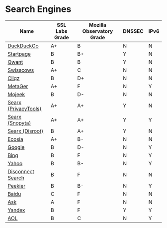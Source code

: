 # Search Engines

| Name | SSL Labs Grade | Mozilla Observatory Grade | DNSSEC | IPv6 |
|---|---|---|---|---|
| [DuckDuckGo](https://duckduckgo.com/)                   | A+ | B  | N | N |
| [Startpage](https://www.startpage.com/)                 | B  | B+ | Y | N |
| [Qwant](https://www.qwant.com/)                         | B  | B  | Y | N |
| [Swisscows](https://swisscows.ch/)                      | A+ | C  | N | N |
| [Cliqz](https://beta.cliqz.com/)                        | B  | D+ | N | N |
| [MetaGer](https://metager.org/)                         | A+ | F  | N | Y |
| [Mojeek](https://www.mojeek.com/)                       | B  | D- | N | N |
| [Searx (PrivacyTools)](https://search.privacytools.io/) | A+ | A+ | Y | N |
| [Searx (Snopyta)](https://search.snopyta.org/)          | A+ | A+ | Y | Y |
| [Searx (Disroot)](https://search.disroot.org/)          | B  | A+ | Y | N |
| [Ecosia](https://www.ecosia.org/)                       | A+ | B- | N | N |
| [Google](https://www.google.com/)                       | B  | D- | N | Y |
| [Bing](https://www.bing.com)                            | B  | F  | N | Y |
| [Yahoo](https://www.yahoo.com/)                         | B  | B- | N | Y |
| [Disconnect Search](https://search.disconnect.me/)      | B  | F  | N | N |
| [Peekier](https://peekier.com/)                         | B  | B- | N | Y |
| [Baidu](https://www.baidu.com/)                         | C  | F  | N | N |
| [Ask](https://www.ask.com/)                             | A  | F  | N | N |
| [Yandex](https://yandex.com/)                           | B  | F  | Y | Y |
| [AOL](https://www.aol.com/)                             | B  | C  | N | Y |